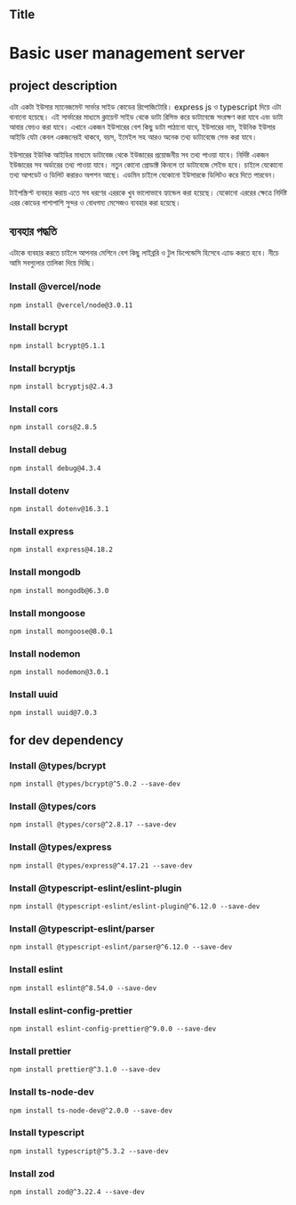 ## Title

# Basic user management server

## project description

এটা একটা ইউসার ম্যানেজমেন্ট সার্ভার সাইড কোডের রিপোজিটোরি। express js ও typescript দিয়ে এটা বানানো হয়েছে। এই সার্ভারের মাধ্যমে ক্লায়েন্ট সাইড থেকে ডাটা রিসিভ করে ডাটাবেজে সংরক্ষণ করা যাবে এবং ডাটা আবার ফেচও করা যাবে। এখানে একজন ইউসারের বেশ কিছু ডাটা পাঠানো যাবে, ইউসারের নাম, ইউনিক ইউসার আইডি যেটা কেবল একজনেরই থাকবে, বয়স, ইমেইল সহ আরও অনেক তথ্য ডাটাবেজে সেভ করা যাবে।

ইউসারের ইউনিক আইডির মাধ্যমে ডাটাবেজ থেকে ইউজারের প্রয়োজনীয় সব তথ্য পাওয়া যাবে। নির্দিষ্ট একজন ইউজারের সব অর্ডারের তথ্য পাওয়া যাবে। নতুন কোনো প্রোডাক্ট কিনলে তা ডাটাবেজে সেইভ হবে। চাইলে যেকোনো তথ্য আপডেট ও ডিলিট করারও অপশন আছে। এডমিন চাইলে যেকোনো ইউসারকে ডিলিটও করে দিতে পারবেন।

টাইপস্ক্রিপ্ট ব্যবহার করায় এতে সব ধরণের এররকে খুব ভালোভাবে হ্যান্ডেল করা হয়েছে। যেকোনো এররের ক্ষেত্রে নির্দিষ্ট এরর কোডের পাশাপাশি সুন্দর ও বোধগম্য মেসেজও ব্যবহার করা হয়েছে।

## ব্যবহার পদ্ধতি

এটাকে ব্যবহার করতে চাইলে আপনার মেশিনে বেশ কিছু লাইব্ররি ও টুল ডিপেন্ডেসি হিসেবে এ্যাড করতে হবে। নীচে আমি সবগুলোর তালিকা দিয়ে দিচ্ছি।

### Install @vercel/node

`npm install @vercel/node@3.0.11`

### Install bcrypt
`npm install bcrypt@5.1.1`

### Install bcryptjs
`npm install bcryptjs@2.4.3`

### Install cors
`npm install cors@2.8.5`

### Install debug
`npm install debug@4.3.4`

### Install dotenv
`npm install dotenv@16.3.1`

### Install express
`npm install express@4.18.2`

### Install mongodb
`npm install mongodb@6.3.0`

### Install mongoose
`npm install mongoose@8.0.1`

### Install nodemon
`npm install nodemon@3.0.1`

### Install uuid
`npm install uuid@7.0.3`

## for dev dependency

### Install @types/bcrypt

`npm install @types/bcrypt@^5.0.2 --save-dev`

### Install @types/cors

`npm install @types/cors@^2.8.17 --save-dev`

### Install @types/express

`npm install @types/express@^4.17.21 --save-dev`

### Install @typescript-eslint/eslint-plugin

`npm install @typescript-eslint/eslint-plugin@^6.12.0 --save-dev`

### Install @typescript-eslint/parser

`npm install @typescript-eslint/parser@^6.12.0 --save-dev`

### Install eslint

`npm install eslint@^8.54.0 --save-dev`

### Install eslint-config-prettier

`npm install eslint-config-prettier@^9.0.0 --save-dev`

### Install prettier

`npm install prettier@^3.1.0 --save-dev`

### Install ts-node-dev

`npm install ts-node-dev@^2.0.0 --save-dev`

### Install typescript

`npm install typescript@^5.3.2 --save-dev`

### Install zod

`npm install zod@^3.22.4 --save-dev`
